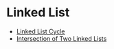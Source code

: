 # Linked List

* [Linked List Cycle](linked_list_cycle.md)
* [Intersection of Two Linked Lists](intersection_of_two_linked_lists.md)
